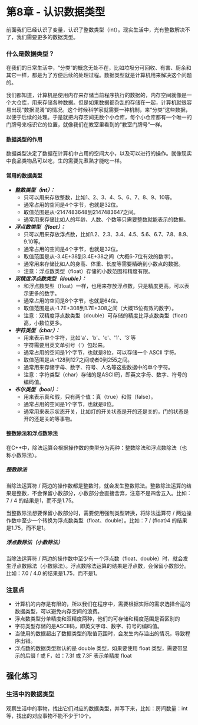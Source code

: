 # 第8章 - 认识数据类型

前面我们已经认识了变量，认识了整数类型（int）。现实生活中，光有整数解决不了，我们需要更多的数据类型。

### 什么是数据类型？

在我们的日常生活中，“分类”的概念无处不在，比如垃圾分可回收、有害、厨余和其它一样，都是为了方便后续的处理过程。数据类型就是计算机用来解决这个问题的。

我们都知道，计算机是使用内存来存储当前程序执行的数据的，内存空间就像是一个大仓库，用来存储各种数据。但是如果数据都杂乱的存储在一起，计算机就很容易出现“数据混淆”的情况。这个时候科学家就需要一种机制，来“分类”这些数据，以便于后续的处理。于是就把内存空间无数个小仓库，每个小仓库都有一个唯一的门牌号来标识它的位置，就像我们在教室里看到的“教室门牌号”一样。

#### 数据类型的作用

数据类型决定了数据在计算机中占用的空间大小，以及可以进行的操作。就像现实中食品类物品可以吃，生的需要先煮熟才能吃一样。

#### 常用的数据类型

- ***整数类型（int）：***
    - 只可以用来存放整数，比如1、2、3、4、5、6、7、8、9、10等。
    - 通常占用的空间是4个字节，也就是32位。
    - 取值范围是从-2147483648到2147483647之间。
    - 通常用来存储比如人的年龄、人数、个数等只需要整数就能表示的数据。
- ***浮点数类型（float）：***
    - 只可以用来存放浮点数，比如1.2、2.3、3.4、4.5、5.6、6.7、7.8、8.9、9.10等。
    - 通常占用的空间是4个字节，也就是32位。
    - 取值范围是从-3.4E+38到3.4E+38之间（大概6-7位有效的数字）。
    - 通常用来存储比如人的身高、体重、长度等需要精确到小数点的数据。
    - 注意：浮点数类型（float）存储的小数范围和精度有限。
- ***双精度浮点数类型（double）：***
    - 和浮点数类型（float）一样，也用来存放浮点数，只是精度更高，可以表示更多的数字。
    - 通常占用的空间是8个字节，也就是64位。
    - 取值范围是从-1.7E+308到1.7E+308之间（大概15位有效的数字）。
    - 注意：双精度浮点数类型（double）可存储的精度比浮点数类型（float）高，小数位更多。
- ***字符类型（char）：***
    - 用来表示单个字符，比如'a'、'b'、'c'、'1'、'3'等
    - 字符需要用英文单引号（'）包起来。
    - 通常占用的空间是1个字节，也就是8位，可以存储一个 ASCII 字符。
    - 取值范围是从-128到127之间或者0到255之间。
    - 通常用来存储字母、数字、符号、人名等这些数据中的单个字符。
    - 注意：字符类型（char）存储的是ASCII码，即英文字母、数字、符号的编码值。
- ***布尔类型（bool）：***
    - 用来表示真和假，只有两个值：真（true）和假（false）。
    - 通常占用的空间是1个字节，也就是8位。
    - 通常用来表示状态开关，比如灯的开关状态是开的还是关的，门的状态是开的还是关的等事物。

#### 整数除法和浮点数除法

在C++中，除法运算会根据操作数的类型分为两种：整数除法和浮点数除法（也称小数除法）。

##### 整数除法

当除法运算符 / 两边的操作数都是整数时，就会发生整数除法。整数除法运算的结果是整数，不会保留小数部分，小数部分会直接舍弃，注意不是四舍五入。比如：7 / 4 的结果是1，而不是1.75。

当整数除法想要保留小数部分时，需要使用强制类型转换，将除法运算符 / 两边操作数中至少一个转换为浮点数类型（float、double）。比如：7 / (float)4 的结果是1.75，而不是1。

#####  浮点数除法（小数除法）

当除法运算符 / 两边的操作数中至少有一个浮点数（float、double）时，就会发生浮点数除法（小数除法）。浮点数除法运算的结果是浮点数，会保留小数部分。比如：7.0 / 4.0 的结果是1.75，而不是1。


### 注意点

- 计算机的内存是有限的，所以我们在程序中，需要根据实际的需求选择合适的数据类型，可以避免内存空间的浪费。
- 浮点数类型分单精度和双精度两种，他们的可存储和精度范围是否区别的
- 字符类型存储的是ASCII码，即英文字母、数字、符号的编码值。
- 当使用的数据超出了数据类型的取值范围时，会发生内存溢出的情况，导致程序出错。
- 浮点数的数据类型默认的是 double 类型，如果要使用 float 类型，需要带显示的后缀 f 或 F，如：7.3f 或 7.3F 表示单精度 float


## 强化练习

### 生活中的数据类型

观察生活中的事物，找出它们对应的数据类型，并写下来，比如：房间数量：int 等，找出的对应事物不能不少于10个。

